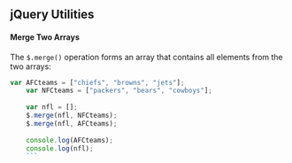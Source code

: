 ## jQuery Utilities

#### Merge Two Arrays
The `$.merge()` operation forms an array that contains all elements from the two arrays:
```javascript
var AFCteams = ["chiefs", "browns", "jets"];
	var NFCteams = ["packers", "bears", "cowboys"];
	
	var nfl = [];
	$.merge(nfl, NFCteams);
	$.merge(nfl, AFCteams);
	
	console.log(AFCteams);
	console.log(nfl);
	```
